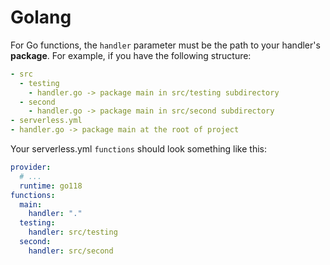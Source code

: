 # Golang

For Go functions, the `handler` parameter must be the path to your handler's **package**. For example, if you have the following structure:

```yml
- src
  - testing
    - handler.go -> package main in src/testing subdirectory
  - second
    - handler.go -> package main in src/second subdirectory
- serverless.yml
- handler.go -> package main at the root of project
```

Your serverless.yml `functions` should look something like this:

```yml
provider:
  # ...
  runtime: go118
functions:
  main:
    handler: "."
  testing:
    handler: src/testing
  second:
    handler: src/second
```
